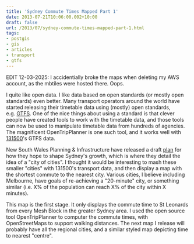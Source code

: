 ```yaml
---
title: 'Sydney Commute Times Mapped Part 1'
date: 2013-07-21T10:06:00.002+10:00
draft: false
url: /2013/07/sydney-commute-times-mapped-part-1.html
tags: 
- postgis
- gis
- articles
- transport
- gtfs
---
```


EDIT 12-03-2025: I accidentially broke the maps when deleting my AWS account, as the mbtiles were hosted there. Oops.

I quite like open data. I like data based on open standards (or mostly open standards) even better. Many transport operators around the world have started releasing their timetable data using (mostly) open standards, e.g. [GTFS](http://en.wikipedia.org/wiki/General_Transit_Feed_Specification). One of the nice things about using a standard is that clever people have created tools to work with the timetable data, and those tools can now be used to manipulate timetable data from hundreds of agencies. The magnificent OpenTripPlanner is one such tool, and it works well with [131500](http://131500.info/)'s GTFS data.

New South Wales Planning & Infrastructure have released a draft [plan](http://strategies.planning.nsw.gov.au/MetropolitanStrategyforSydney.aspx) for how they hope to shape Sydney's growth, which is where they detail the idea of a "city of cities". I thought it would be interesting to mash these smaller "cities" with 131500's transport data, and then display a map with the shortest commute to the nearest city. Various cities, I believe including Melbourne, have goals of re-achieving a "20-minute" city, or something similar (i.e. X% of the population can reach X% of the city within X minutes).

This map is the first stage. It only displays the commute time to St Leonards from every Mesh Block in the greater Sydney area. I used the open source tool OpenTripPlanner to computer the commute times, with OpenStreetMaps to support walking distances. The next map I release will probably have all the regional cities, and a similar styled map depicting time to nearest "centre".

